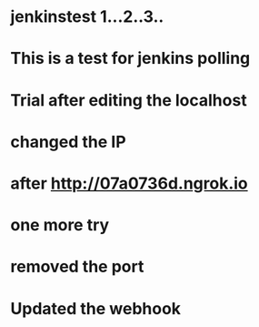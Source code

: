 # jenkinstest 1...2..3..

# This is a test for jenkins polling

# Trial after editing the localhost

# changed the IP

# after http://07a0736d.ngrok.io

# one more try

# removed the port 

# Updated the webhook
